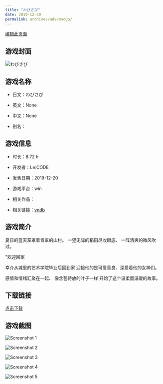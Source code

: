 ```yaml
---
title: "わびさび"
date: 2019-12-20
permalink: archives/adv/msdgo/
---
```

[编辑此页面](https://github.com/ACG-3/ADV3-source/blob/main/source/_posts/%E3%82%8F%E3%81%B3%E3%81%95%E3%81%B3.md)

## 游戏封面

![わびさび](https://pan.timero.xyz/d/onedrive/img_lib_001/%E3%82%8F%E3%81%B3%E3%81%95%E3%81%B3_cover.avif)


## 游戏名称

- 日文：わびさび
- 英文：None
- 中文：None

- 别名：


## 游戏信息

- 时长：8.72 h
- 开发者：Le:CODE
- 发售日期：2019-12-20
- 游戏平台：win
- 相关作品：

- 相关链接：[vndb](https://vndb.org/v27276)


## 游戏简介

夏日的蓝天笼罩着青翠的山村。
一望无际的稻田尽收眼底、
一阵清爽的微风吹过。

"欢迎回家

幸介从城里的艺术学院毕业后回到家
迎接他的是可爱善良、深爱着他的女神们。

感情和情绪汇聚在一起、
像含苞待放的叶子一样
开始了这个温柔而温暖的故事。




## 下载链接

[点击下载](https://pan.timero.xyz/onedrive/adv_lib_001/%E3%82%8F%E3%81%B3%E3%81%95%E3%81%B3)


## 游戏截图


![Screenshot 1](https://pan.timero.xyz/d/onedrive/img_lib_001/%E3%82%8F%E3%81%B3%E3%81%95%E3%81%B3_Screenshot_1.avif)

![Screenshot 2](https://pan.timero.xyz/d/onedrive/img_lib_001/%E3%82%8F%E3%81%B3%E3%81%95%E3%81%B3_Screenshot_2.avif)

![Screenshot 3](https://pan.timero.xyz/d/onedrive/img_lib_001/%E3%82%8F%E3%81%B3%E3%81%95%E3%81%B3_Screenshot_3.avif)

![Screenshot 4](https://pan.timero.xyz/d/onedrive/img_lib_001/%E3%82%8F%E3%81%B3%E3%81%95%E3%81%B3_Screenshot_4.avif)

![Screenshot 5](https://pan.timero.xyz/d/onedrive/img_lib_001/%E3%82%8F%E3%81%B3%E3%81%95%E3%81%B3_Screenshot_5.avif)

